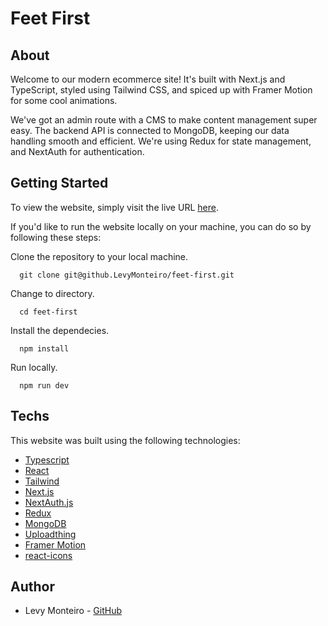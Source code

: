 # Feet First

## About
Welcome to our modern ecommerce site! It's built with Next.js and TypeScript, styled using Tailwind CSS, and spiced up with Framer Motion for some cool animations.

We've got an admin route with a CMS to make content management super easy. The backend API is connected to MongoDB, keeping our data handling smooth and efficient. We're using Redux for state management, and NextAuth for authentication.

## Getting Started
To view the website, simply visit the live URL <a href="https://feet-first-levymonteiro.vercel.app/" target="_blank">here</a>.

If you'd like to run the website locally on your machine, you can do so by following these steps:

Clone the repository to your local machine.

```
  git clone git@github.LevyMonteiro/feet-first.git
```

Change to directory.

```
  cd feet-first
```

Install the dependecies.

```
  npm install
```

Run locally.

```
  npm run dev
```

## Techs
This website was built using the following technologies:

<ul>
<li><a href="https://typescriptlang.org/" target="_blank">Typescript</a></li>
<li><a href="https://react.dev/" target="_blank">React</a></li>
<li><a href="https://tailwindcss.com/" target="_blank">Tailwind</a></li>
<li><a href="https://nextjs.org/docs/" target="_blank">Next.js</a></li>
<li><a href="https://next-auth.js.org/getting-started/introduction" target="_blank">NextAuth.js</a></li>
<li><a href="https://redux.js.org/introduction/getting-started" target="_blank">Redux</a></li>
<li><a href="https://www.mongodb.com/" target="_blank">MongoDB</a></li>
<li><a href="https://docs.uploadthing.com/" target="_blank">Uploadthing</a></li>
<li><a href="https://www.framer.com/motion/" target="_blank">Framer Motion</a></li>
<li><a href="https://react-icons.github.io/react-icons/" target="_blank">react-icons</a></li>
</ul>

## Author
<ul>
<li>Levy Monteiro - <a href="https://github.com/LevyMonteiro" target="_blank">GitHub</a></li>
</ul>
